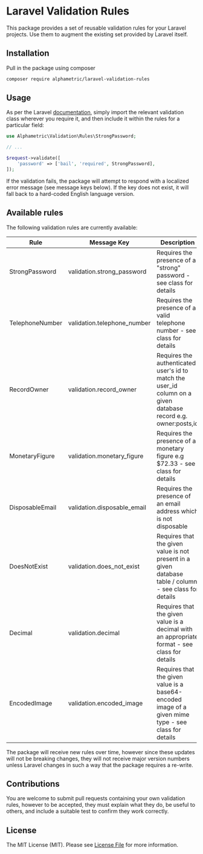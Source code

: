 # Laravel Validation Rules

This package provides a set of reusable validation rules for your Laravel projects. Use them to augment the existing set provided by Laravel itself.

## Installation

Pull in the package using composer

```bash
composer require alphametric/laravel-validation-rules
```

## Usage

As per the Laravel [documentation](https://laravel.com/docs/5.8/validation#using-rule-objects), simply import the relevant validation class wherever you require it, and then include it within the rules for a particular field:

```php
use Alphametric\Validation\Rules\StrongPassword;

// ...

$request->validate([
    'password' => ['bail', 'required', StrongPassword],
]);
```

If the validation fails, the package will attempt to respond with a localized error message (see message keys below). If the key does not exist, it will fall back to a hard-coded English language version.

## Available rules

The following validation rules are currently available:

| Rule            | Message Key                 | Description |
| --------------- | --------------------------- | ----------- |
| StrongPassword  | validation.strong_password  | Requires the presence of a "strong" password - see class for details |
| TelephoneNumber | validation.telephone_number | Requires the presence of a valid telephone number - see class for details |
| RecordOwner     | validation.record_owner     | Requires the authenticated user's id to match the user_id column on a given database record e.g. owner:posts,id |
| MonetaryFigure  | validation.monetary_figure  | Requires the presence of a monetary figure e.g $72.33 - see class for details |
| DisposableEmail | validation.disposable_email | Requires the presence of an email address which is not disposable |
| DoesNotExist    | validation.does_not_exist   | Requires that the given value is not present in a given database table / column - see class for details |
| Decimal         | validation.decimal          | Requires that the given value is a decimal with an appropriate format - see class for details |
| EncodedImage    | validation.encoded_image    | Requires that the given value is a base64-encoded image of a given mime type - see class for details |

The package will receive new rules over time, however since these updates will not be breaking changes, they will not receive major version numbers unless Laravel changes in such a way that the package requires a re-write.

## Contributions

You are welcome to submit pull requests containing your own validation rules, however to be accepted, they must explain what they do, be useful to others, and include a suitable test to confirm they work correctly.

## License

The MIT License (MIT). Please see [License File](LICENSE.md) for more information.